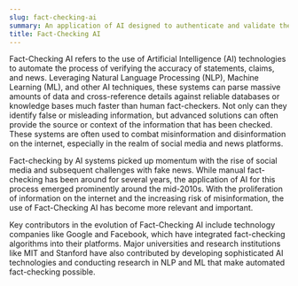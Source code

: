 ```yaml
---
slug: fact-checking-ai
summary: An application of AI designed to authenticate and validate the truthfulness of information.
title: Fact-Checking AI
---
```


Fact-Checking AI refers to the use of Artificial Intelligence (AI) technologies to automate the process of verifying the accuracy of statements, claims, and news. Leveraging Natural Language Processing (NLP), Machine Learning (ML), and other AI techniques, these systems can parse massive amounts of data and cross-reference details against reliable databases or knowledge bases much faster than human fact-checkers. Not only can they identify false or misleading information, but advanced solutions can often provide the source or context of the information that has been checked. These systems are often used to combat misinformation and disinformation on the internet, especially in the realm of social media and news platforms.

Fact-checking by AI systems picked up momentum with the rise of social media and subsequent challenges with fake news. While manual fact-checking has been around for several years, the application of AI for this process emerged prominently around the mid-2010s. With the proliferation of information on the internet and the increasing risk of misinformation, the use of Fact-Checking AI has become more relevant and important.

Key contributors in the evolution of Fact-Checking AI include technology companies like Google and Facebook, which have integrated fact-checking algorithms into their platforms. Major universities and research institutions like MIT and Stanford have also contributed by developing sophisticated AI technologies and conducting research in NLP and ML that make automated fact-checking possible.
